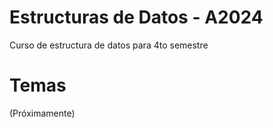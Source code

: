 # Estructuras de Datos - A2024
Curso de estructura de datos para 4to semestre

# Temas
(Próximamente)
